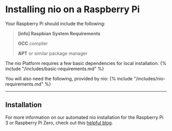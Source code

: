 # Installing nio on a <span class="allow-caps">Raspberry Pi</span>

Your Raspberry Pi should include the following:
> **[info] <span class="allow-caps">Raspbian</span> System Requirements**
>
> **GCC** compiler
>
> **APT** or similar package manager

The nio Platform requires a few basic dependencies for local installation.
{% include "/includes/basic-requirements.md" %}

You will also need the following, provided by nio:
{% include "/includes/nio-requirements.md" %}


---
## Installation

For more information on our automated nio installation for the Raspberry Pi 3 or Raspberry Pi Zero, check out this [helpful blog](https://niolabs.com/blog/baking-nio-into-a-raspberry-pi).
